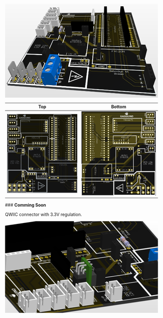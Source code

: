 ![PCB Populated](/PCB/Images/Lego-PCB-Hardware.png)

Top|Bottom
:---:|:---:
![PCB Front](/PCB/Images/LegoPCB3D-Front.png)|![PCB Back](/PCB/Images/LegoPCB3D-Back.png)

<a name="commingsoon">
### <b>Comming Soon</b> 

QWIIC connector with 3.3V regulation.

![QWIIC Module](/PCB/Images/QWIIC_Shim_Module.png)
</a>